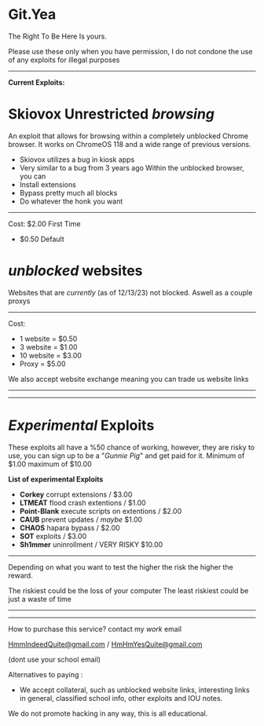 # Git.Yea
The Right To Be Here Is yours.

Please use these only when you have permission, I do not condone the use of any exploits for illegal purposes

---

<b>Current Exploits:</b>

# Skiovox Unrestricted *browsing*
   An exploit that allows for browsing within a completely unblocked Chrome
browser. It works on ChromeOS 118 and a wide range of previous versions.
- Skiovox utilizes a bug in kiosk apps
- Very similar to a bug from 3 years ago
Within the unblocked browser, you can
- Install extensions
- Bypass pretty much all blocks
- Do whatever the honk you want
  
---
Cost: $2.00 First Time

- $0.50 Default



# *unblocked* websites
   Websites that are *currently* (as of 12/13/23) not blocked.
   Aswell as a couple proxys
   
---

Cost:
- 1 website = $0.50
- 3 website = $1.00
- 10 website = $3.00
- Proxy = $5.00

We also accept website exchange meaning you can trade us website links

---
---

# *Experimental* Exploits
   These exploits all have a %50 chance of working, however, they are
   risky to use, you can sign up to be a "*Gunnie Pig*" and get
   paid for it. Minimum of $1.00 maximum of $10.00

   <b>List of experimental Exploits</b>
- <b>Corkey</b> corrupt extensions / $3.00
- <b>LTMEAT</b> flood crash extentions / $1.00
- <b>Point-Blank</b> execute scripts on extentions / $2.00
- <b>CAUB</b> prevent updates / *maybe* $1.00
- <b>CHAOS</b> hapara bypass / $2.00
- <b>SOT</b> exploits / $3.00
- <b>Sh1mmer</b> uninrollment / VERY RISKY $10.00
---
Depending on what you want to test the higher the risk
the higher the reward.

The riskiest could be the loss of your computer
The least riskiest could be just a waste of time

---
---

How to purchase this service?
contact my *work* email 

HmmIndeedQuite@gmail.com / HmHmYesQuite@gmail.com

(dont use your school email)

Alternatives to paying :
- We accept collateral, such as unblocked website links, interesting links in general, classified school info,
  other exploits and IOU notes.


We do not promote hacking in any way, this is all educational.
